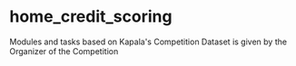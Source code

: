 # home_credit_scoring
Modules and tasks based on Kapala's Competition
Dataset is given by the Organizer of the Competition